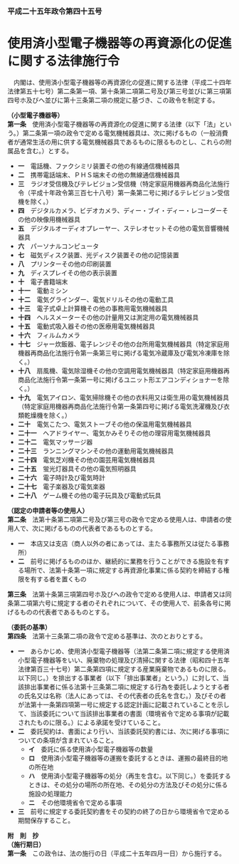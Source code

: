 ### 平成二十五年政令第四十五号  
# 使用済小型電子機器等の再資源化の促進に関する法律施行令  
　内閣は、使用済小型電子機器等の再資源化の促進に関する法律（平成二十四年法律第五十七号）第二条第一項、第十条第二項第二号及び第三号並びに第三項第四号ホ及びヘ並びに第十三条第二項の規定に基づき、この政令を制定する。  
  
**（小型電子機器等）**  
**第一条**　使用済小型電子機器等の再資源化の促進に関する法律（以下「法」という。）第二条第一項の政令で定める電気機械器具は、次に掲げるもの（一般消費者が通常生活の用に供する電気機械器具であるものに限るものとし、これらの附属品を含む。）とする。  
* **一**　電話機、ファクシミリ装置その他の有線通信機械器具  
* **二**　携帯電話端末、ＰＨＳ端末その他の無線通信機械器具  
* **三**　ラジオ受信機及びテレビジョン受信機（特定家庭用機器再商品化法施行令（平成十年政令第三百七十八号）第一条第二号に掲げるテレビジョン受信機を除く。）  
* **四**　デジタルカメラ、ビデオカメラ、ディー・ブイ・ディー・レコーダーその他の映像用機械器具  
* **五**　デジタルオーディオプレーヤー、ステレオセットその他の電気音響機械器具  
* **六**　パーソナルコンピュータ  
* **七**　磁気ディスク装置、光ディスク装置その他の記憶装置  
* **八**　プリンターその他の印刷装置  
* **九**　ディスプレイその他の表示装置  
* **十**　電子書籍端末  
* **十一**　電動ミシン  
* **十二**　電気グラインダー、電気ドリルその他の電動工具  
* **十三**　電子式卓上計算機その他の事務用電気機械器具  
* **十四**　ヘルスメーターその他の計量用又は測定用の電気機械器具  
* **十五**　電動式吸入器その他の医療用電気機械器具  
* **十六**　フィルムカメラ  
* **十七**　ジャー炊飯器、電子レンジその他の台所用電気機械器具（特定家庭用機器再商品化法施行令第一条第三号に掲げる電気冷蔵庫及び電気冷凍庫を除く。）  
* **十八**　扇風機、電気除湿機その他の空調用電気機械器具（特定家庭用機器再商品化法施行令第一条第一号に掲げるユニット形エアコンディショナーを除く。）  
* **十九**　電気アイロン、電気掃除機その他の衣料用又は衛生用の電気機械器具（特定家庭用機器再商品化法施行令第一条第四号に掲げる電気洗濯機及び衣類乾燥機を除く。）  
* **二十**　電気こたつ、電気ストーブその他の保温用電気機械器具  
* **二十一**　ヘアドライヤー、電気かみそりその他の理容用電気機械器具  
* **二十二**　電気マッサージ器  
* **二十三**　ランニングマシンその他の運動用電気機械器具  
* **二十四**　電気芝刈機その他の園芸用電気機械器具  
* **二十五**　蛍光灯器具その他の電気照明器具  
* **二十六**　電子時計及び電気時計  
* **二十七**　電子楽器及び電気楽器  
* **二十八**　ゲーム機その他の電子玩具及び電動式玩具  
  
**（認定の申請者等の使用人）**  
**第二条**　法第十条第二項第二号及び第三号の政令で定める使用人は、申請者の使用人で、次に掲げるものの代表者であるものとする。  
* **一**　本店又は支店（商人以外の者にあっては、主たる事務所又は従たる事務所）  
* **二**　前号に掲げるもののほか、継続的に業務を行うことができる施設を有する場所で、法第十条第一項に規定する再資源化事業に係る契約を締結する権限を有する者を置くもの  
  
**第三条**　法第十条第三項第四号ホ及びヘの政令で定める使用人は、申請者又は同条第二項第六号に規定する者のそれぞれについて、その使用人で、前条各号に掲げるものの代表者であるものとする。  
  
**（委託の基準）**  
**第四条**　法第十三条第二項の政令で定める基準は、次のとおりとする。  
* **一**　あらかじめ、使用済小型電子機器等（法第二条第二項に規定する使用済小型電子機器等をいい、廃棄物の処理及び清掃に関する法律（昭和四十五年法律第百三十七号）第二条第四項に規定する産業廃棄物であるものに限る。以下同じ。）を排出する事業者（以下「排出事業者」という。）に対して、当該排出事業者に係る法第十三条第二項に規定する行為を委託しようとする者の氏名又は名称（法人にあっては、その代表者の氏名を含む。）及びその者が法第十一条第四項第一号に規定する認定計画に記載されていることを示して、当該委託について当該排出事業者の書面（環境省令で定める事項が記載されたものに限る。）による承諾を受けていること。  
* **二**　委託契約は、書面により行い、当該委託契約書には、次に掲げる事項についての条項が含まれていること。  
	* **イ**　委託に係る使用済小型電子機器等の数量  
	* **ロ**　使用済小型電子機器等の運搬を委託するときは、運搬の最終目的地の所在地  
	* **ハ**　使用済小型電子機器等の処分（再生を含む。以下同じ。）を委託するときは、その処分の場所の所在地、その処分の方法及びその処分に係る施設の処理能力  
	* **ニ**　その他環境省令で定める事項  
* **三**　前号に規定する委託契約書をその契約の終了の日から環境省令で定める期間保存すること。  
  
**附　則　抄**  
**（施行期日）**  
**第一条**　この政令は、法の施行の日（平成二十五年四月一日）から施行する。  
  
